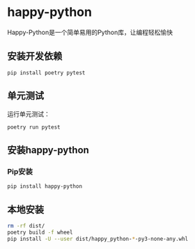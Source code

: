 # happy-python

Happy-Python是一个简单易用的Python库，让编程轻松愉快

## 安装开发依赖

`pip install poetry pytest`

## 单元测试

运行单元测试：

`poetry run pytest`

## 安装happy-python

### Pip安装

`pip install happy-python`

## 本地安装

```bash
rm -rf dist/
poetry build -f wheel
pip install -U --user dist/happy_python-*-py3-none-any.whl
```
